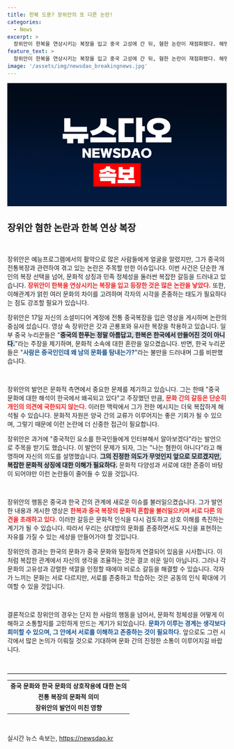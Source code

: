 ```yaml
---
title: 한복 도용? 장위안의 또 다른 논란!
categories:
  - News
excerpt: >
  장위안이 한복을 연상시키는 복장을 입고 중국 고성에 간 뒤, 혐한 논란이 재점화됐다. 해명에도 불구하고 양국 누리꾼들 간의 뜨거운 반응이 이어지고 있다. 클릭해 진실을 확인해보세요!
feature_text: >
  장위안이 한복을 연상시키는 복장을 입고 중국 고성에 간 뒤, 혐한 논란이 재점화됐다. 해명에도 불구하고 양국 누리꾼들 간의 뜨거운 반응이 이어지고 있다. 클릭해 진실을 확인해보세요!
image: '/assets/img/newsdao_breakingnews.jpg'
---
```


<p><img src="/assets/img/newsdao_breakingnews.jpg" alt="ranknews 속보" /></p>

<h2 data-ke-size="size26">장위안 혐한 논란과 한복 연상 복장</h2>

<p data-ke-size="size16">&nbsp;</p> 

<p>장위안은 예능프로그램에서의 활약으로 많은 사람들에게 얼굴을 알렸지만, 그가 중국의 전통복장과 관련하여 겪고 있는 논란은 주목할 만한 이슈입니다. 이번 사건은 단순한 개인의 복장 선택을 넘어, 문화적 상징과 민족 정체성을 둘러싼 복잡한 갈등을 드러내고 있습니다. <b><span style="color: #ee2323;">장위안이 한복을 연상시키는 복장을 입고 등장한 것은 많은 논란을 낳았다.</span></b> 또한, 이해관계가 얽힌 여러 문화의 차이를 고려하며 각자의 시각을 존중하는 태도가 필요하다는 점도 강조할 필요가 있습니다.</p>

<p>장위안은 17일 자신의 소셜미디어 계정에 전통 중국복장을 입은 영상을 게시하며 논란의 중심에 섰습니다. 영상 속 장위안은 갓과 곤룡포와 유사한 복장을 착용하고 있습니다. 일부 중국 누리꾼들은 "<b><span style="background-color: #21538527;">중국의 한푸는 정말 아름답고, 한복은 한국에서 만들어진 것이 아니다.</span></b>"라는 주장을 제기하며, 문화적 소속에 대한 혼란을 일으켰습니다. 반면, 한국 누리꾼들은 "<b><span style="color: #1a5490;">사람은 중국인인데 왜 남의 문화를 탐내는가?</span></b>"라는 불만을 드러내며 그를 비판했습니다.</p>

<p data-ke-size="size16">&nbsp;</p> 

<p>장위안의 발언은 문화적 측면에서 중요한 문제를 제기하고 있습니다. 그는 한때 "중국 문화에 대한 해석이 한국에서 왜곡되고 있다"고 주장했던 만큼, <b><span style="color: #ee2323;">문화 간의 갈등은 단순히 개인의 의견에 국한되지 않는다.</span></b> 이러한 맥락에서 그가 전한 메시지는 더욱 복잡하게 해석될 수 있습니다. 문화적 자원은 양국 간의 교류가 이루어지는 좋은 기회가 될 수 있으며, 그렇기 때문에 이런 논란에 더 신중한 접근이 필요합니다.</p>

<p>장위안은 과거에 "중국적인 요소를 한국인들에게 인터뷰해서 알아보겠다"라는 발언으로 주목을 받기도 했습니다. 이 발언이 문제가 되자, 그는 "나는 혐한이 아니다"라고 해명하며 자신의 의도를 설명했습니다. <b><span style="background-color: #21538527;">그의 진정한 의도가 무엇인지 앞으로 모르겠지만, 복잡한 문화적 상징에 대한 이해가 필요하다.</span></b> 문화적 다양성과 서로에 대한 존중이 바탕이 되어야만 이런 논란들이 줄어들 수 있을 것입니다. </p>

<p data-ke-size="size16">&nbsp;</p> 

<p>장위안의 행동은 중국과 한국 간의 관계에 새로운 이슈를 불러일으켰습니다. 그가 발언한 내용과 게시한 영상은 <b><span style="color: #ee2323;">한복과 중국 복장의 문화적 혼합을 불러일으키며 서로 다른 의견을 초래하고 있다.</span></b> 이러한 갈등은 문화적 인식을 다시 검토하고 상호 이해를 촉진하는 계기가 될 수 있습니다. 따라서 우리는 상대방의 문화를 존중하면서도 자신을 표현하는 자유를 가질 수 있는 세상을 만들어가야 할 것입니다.</p>

<p>장위안의 경과는 한국의 문화가 중국 문화와 밀접하게 연결되어 있음을 시사합니다. 이처럼 복잡한 관계에서 자신의 생각을 조율하는 것은 결코 쉬운 일이 아닙니다. 그러나 각 문화의 고유성과 강렬한 색깔을 인정할 때에야 비로소 갈등을 해결할 수 있습니다. 각자가 느끼는 문화는 서로 다르지만, 서로를 존중하고 학습하는 것은 공동의 인식 확대에 기여할 수 있을 것입니다. </p>

<p data-ke-size="size16">&nbsp;</p> 

<p>결론적으로 장위안의 경우는 단지 한 사람의 행동을 넘어서, 문화적 정체성을 어떻게 이해하고 소통할지를 고민하게 만드는 계기가 되었습니다. <b><span style="color: #1a5490;">문화가 이루는 경계는 생각보다 희미할 수 있으며, 그 안에서 서로를 이해하고 존중하는 것이 필요하다.</span></b> 앞으로도 그런 시각에서 많은 논의가 이뤄질 것으로 기대하며 문화 간의 진정한 소통이 이루어지길 바랍니다. </p>

<p data-ke-size="size16">&nbsp;</p> 

<hr style="border: 0; border-top: 1px solid #ccc; height: 1px;" />

<table style="width: 100%;">
<tr>
<td style="text-align: center; height: 17px;"><b>중국 문화와 한국 문화의 상호작용에 대한 논의</b></td>
</tr>
<tr>
<td style="text-align: center; height: 17px;"><b>전통 복장의 문화적 의미</b></td>
</tr>
<tr>
<td style="text-align: center; height: 17px;"><b>장위안의 발언이 미친 영향</b></td>
</tr>
</table>

<p data-ke-size="size16">&nbsp;</p> 
실시간 뉴스 속보는, <a href="https://newsdao.kr" rel="dofollow">https://newsdao.kr</a>


